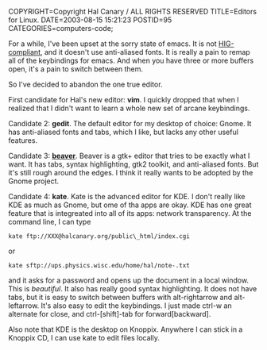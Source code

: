 COPYRIGHT=Copyright Hal Canary / ALL RIGHTS RESERVED
TITLE=Editors for Linux.
DATE=2003-08-15 15:21:23
POSTID=95
CATEGORIES=computers-code;

For a while, I've been upset at the sorry state of emacs. It is not [HIG-compliant](http://developer.gnome.org/projects/gup/hig/), and it doesn't use anti-aliased fonts. It is really a pain to remap all of the keybindings for emacs. And when you have three or more buffers open, it's a pain to switch between them.

So I've decided to abandon the one true editor.

First candidate for Hal's new editor: **vim**. I quickly dropped that when I realized that I didn't want to learn a whole new set of arcane keybindings.

Candidate 2: **gedit**. The default editor for my desktop of choice: Gnome. It has anti-aliased fonts and tabs, which I like, but lacks any other useful features.

Candidate 3: [**beaver**](http://eturquin.free.fr/beaver/). Beaver is a gtk+ editor that tries to be exactly what I want. It has tabs, syntax highlighting, gtk2 toolkit, and anti-aliased fonts. But it's still rough around the edges. I think it really wants to be adopted by the Gnome project.

Candidate 4: **kate**. Kate is the advanced editor for KDE. I don't really like KDE as much as Gnome, but ome of tha apps are okay. KDE has one great feature that is integreated into all of its apps: network transparency. At the command line, I can type

```
kate ftp://XXX@halcanary.org/public\_html/index.cgi
```

or

```
kate sftp://ups.physics.wisc.edu/home/hal/note-.txt
```

and it asks for a password and opens up the document in a local window. This is _beautiful_. It also has really good syntax highlighting. It does not have tabs, but it is easy to switch between buffers with alt-rightarrow and alt-leftarrow. It's also easy to edit the keybindings. I just made ctrl-w an alternate for close, and ctrl-\[shift\]-tab for forward\[backward\].

Also note that KDE is the desktop on Knoppix. Anywhere I can stick in a Knoppix CD, I can use kate to edit files locally.
